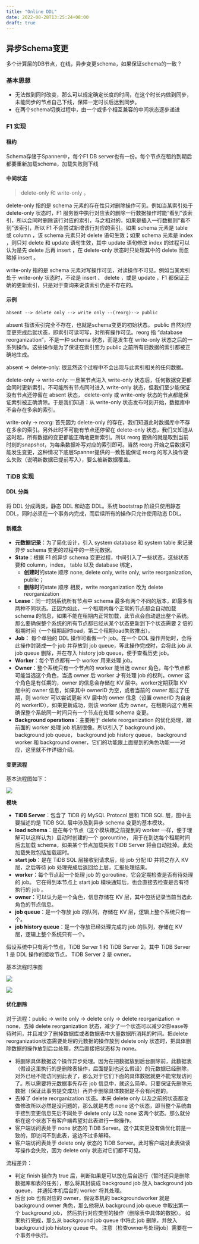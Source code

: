 ```yaml
---
title: "Online DDL"
date: 2022-08-28T13:25:24+08:00
draft: true
---
```


## 异步Schema变更
多个计算层的DB节点，在线，异步变更schema，如果保证schema的一致？
### 基本思想
- 无法做到同时改变，那么可以规定确定长度的时间，在这个时长内做到同步，未能同步的节点自己下线，保障一定时长后达到同步。
- 在两个schema切换过程中，由一个或多个相互兼容的中间状态逐步递进

### F1 实现

#### 租约
Schema存储于Spanner中，每个F1 DB server也有一份。每个节点在租约到期后都要重新加载schema，加载失败则下线
#### 中间状态
> delete-only 和 write-only 。

delete-only 指的是 schema 元素的存在性只对删除操作可见。例如当某索引处于 delete-only 状态时，F1 服务器中执行对应表的删除一行数据操作时能“看到”该索引，所以会同时删除该行对应的索引，与之相对的，如果是插入一行数据则“看不到”该索引，所以 F1 不会尝试新增该行对应的索引。如果 schema 元素是 table 或 column ，该 schema 元素只对 delete 语句生效；如果 schema 元素是 index ，则只对 delete 和 update 语句生效，其中 update 语句修改 index 的过程可以认为是先 delete 后再 insert ，在 delete-only 状态时只处理其中的 delete 而忽略掉 insert 。

write-only 指的是 schema 元素对写操作可见，对读操作不可见。例如当某索引处于 write-only 状态时，不论是 insert 、 delete ，或是 update ，F1 都保证正确的更新索引，只是对于查询来说该索引仍是不存在的。

#### 示例
```txt
absent --> delete only --> write only --(reorg)--> public
```
absent 指该索引完全不存在，也就是schema变更的初始状态。 public 自然对应变更完成后就状态，即索引可读可写，对所有操作可见。reorg 指 “database reorganization”，不是一种 schema 状态，而是发生在 write-only 状态之后的一系列操作。这些操作是为了保证在索引变为 public 之前所有旧数据的索引都被正确地生成。

absent -> delete-only: 很显然这个过程中不会出现与此索引相关的任何数据。

delete-only -> write-only: 一旦某节点进入 write-only 状态后，任何数据变更都会同时更新索引。不可能所有节点同时进入 write-only 状态，但我们至少能保证没有节点还停留在 absent 状态， delete-only 或 write-only 状态的节点都能保证索引被正确清除。于是我们知道：从 write-only 状态发布时刻开始，数据库中不会存在多余的索引。

write-only -> reorg: 首先因为 delete-only 的存在，我们知道此时数据库中不存在多余的索引。另外此时不可能有节点还停留在 delete-only 状态，我们又知道从这时起，所有数据的变更都能正确地更新索引。所以 reorg 要做的就是取到当前时刻的snapshot，为每条数据补写对应的索引即可。当然 reorg 开始之后数据可能发生变更，这种情况下底层Spanner提供的一致性能保证 reorg 的写入操作要么失败（说明新数据已提前写入），要么被新数据覆盖。

### TiDB 实现

#### DDL 分类
将 DDL 分成两类，静态 DDL 和动态 DDL。系统 bootstrap 阶段只使用静态 DDL，同时必须在一个事务内完成，而后续所有的操作只允许使用动态 DDL。

#### 新概念

- **元数据记录**：为了简化设计，引入 system database 和 system table 来记录异步 schema 变更的过程中的一些元数据。
- **State**：根据 F1 的异步 schema 变更过程，中间引入了一些状态，这些状态要和 column，index， table 以及 database 绑定， 
  - **创建时**的state 顺序 none, delete only, write only, write reorganization, public；
  - **删除时**的state 顺序 相反，write reorganization 改为 delete reorganization
- **Lease**：同一时刻系统所有节点中 schema 最多有两个不同的版本，即最多有两种不同状态。正因为如此，一个租期内每个正常的节点都会自动加载 schema 的信息，如果不能在租期内正常加载，此节点会自动退出整个系统。那么要确保整个系统的所有节点都已经从某个状态更新到下个状态需要 2 倍的租期时间（一个租期超时load，第二个租期load失败推出）。
- **Job**： 每个单独的 DDL 操作可看做一个 job。在一个 DDL 操作开始时，会将此操作封装成一个 job 并存放到 job queue，等此操作完成时，会将此 job 从 job queue 删除，并在存入 history job queue，便于查看历史 job。
- **Worker**：每个节点都有一个 worker 用来处理 job。
- **Owner**：整个系统只有一个节点的 worker 能当选 owner 角色，每个节点都可能当选这个角色，当选 owner 后 worker 才有处理 job 的权利。owner 这个角色是有任期的，owner 的信息会存储在 KV 层中。worker定期获取 KV 层中的 owner 信息，如果其中 ownerID 为空，或者当前的 owner 超过了任期，则 worker 可以尝试更新 KV 层中的 owner 信息（设置 ownerID 为自身的 workerID），如果更新成功，则该 worker 成为 owner。在租期内这个用来确保整个系统同一时间只有一个节点在处理 schema 变更。
- **Background operations**：主要用于 delete reorganization 的优化处理，跟前面的 worker 处理 job 机制很像。所以引入了 background job， background job queue， background job history queue， background worker 和 background owner，它们的功能跟上面提到的角色功能一一对应，这里就不作详细介绍。


#### 变更流程

基本流程图如下：

![](online-ddl/online-ddl-procedure.jpg)

**模块**

- **TiDB Server**：包含了 TiDB 的 MySQL Protocol 层和 TiDB SQL 层，图中主要描述的是 TiDB SQL 层中涉及到异步 schema 变更的基本模块。
- **load schema**：是在每个节点（这个模块跟之前提到的 worker 一样，便于理解可以这样认为）启动时创建的一个 gorountine， 用于在到达每个租期时间后去加载 schema，如果某个节点加载失败 TiDB Server 将会自动挂掉。此处加载失败包括加载超时。
- **start job**：是在 TiDB SQL 层接收到请求后，给 job 分配 ID 并将之存入 KV 层，之后等待 job 处理完成后返回给上层，汇报处理结果。
- **worker**：每个节点起一个处理 job 的 goroutine，它会定期检查是否有待处理的 job。 它在得到本节点上 start job 模块通知后，也会直接去检查是否有待执行的 job 。
- **owner**：可以认为是一个角色，信息存储在 KV 层，其中包括记录当前当选此角色的节点信息。
- **job queue**：是一个存放 job 的队列，存储在 KV 层，逻辑上整个系统只有一个。
- **job history queue**：是一个存放已经处理完成的 job 的队列，存储在 KV 层，逻辑上整个系统只有一个。

假设系统中只有两个节点，TiDB Server 1 和 TiDB Server 2。其中 TiDB Server 1 是 DDL 操作的接收节点， TiDB Server 2 是 owner。

基本流程时序图

![](online-ddl/time-line1.jpg)



![](online-ddl/time-line2.jpg)

#### 优化删除

对于流程：public -> write only -> delete only -> delete reorganization -> none，去掉 delete reorganization 状态，减少了一个状态可以减少2倍lease等待时间，并且减少了删掉数据库或者数据表中大量数据所消耗的时间。把delete reorganization状态需要处理的元数据的操作放到 delete only 状态时，把具体删除数据的操作放到后台处理，然后直接把状态标为 none。

- 将删除具体数据这个操作异步处理。因为在把数据放到后台删除前，此数据表（假设这里执行的是删除表操作，后面提到也这么假设）的元数据已经删除，对外已经不能访问到此表了，那么对于它们下面的具体数据就更不能常规访问了。所以需要将元数据事先存在 job 信息中，就这么简单。只要保证先删除元数据（保证此事务提交成功）再异步删除具体数据是不会有问题的。
- 去掉了 delete reorganization 状态。本来 delete only 以及之前的状态都没做修改所以必然是没问题的，那么就是考虑 none 这个状态，即当整个系统由于接到变更信息先后不同处于 delete only 以及 none 这两个状态。那么就分析在这个状态下有客户端希望对此表进行一些操作。
- 客户端访问表处于 none 状态的 TiDB Server。这个其实更没有做优化前是一致的，即访问不到此表，这边不过多解释。
- 客户端访问表处于 delete only 状态的 TiDB Server。此时客户端对此表做读写操作会失败，因为 delete only 状态对它们都不可见。

流程差异：

- 判定 finish 操作为 true 后，判断如果是可以放在后台运行（暂时还只是删除数据库和表的任务），那么将其封装成 background job 放入 background job queue， 并通知本机后台的 worker 将其处理。
- 后台 job 也有对应的 owner，假设本机的 backgroundworker 就是 background owner 角色，那么他将从 background job queue 中取出第一个 background job， 然后执行对应类型的操作（删除表中具体的数据）。 如果执行完成，那么从 background job queue 中将此 job 删除，并放入 background job history queue 中。 注意（检查owner与处理job）需要在一个事务中执行。



 